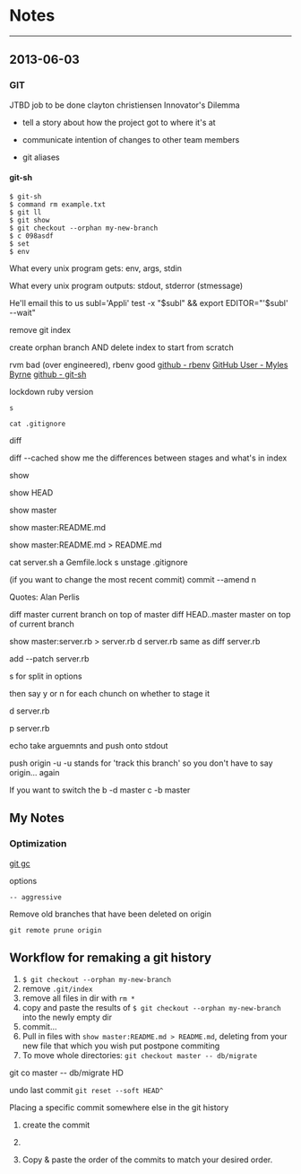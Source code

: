# Notes
---

## 2013-06-03

### GIT

  JTBD
    job to be done
    clayton christiensen
      Innovator's Dilemma

  - tell a story about how the project got to where it's at
  - communicate intention of changes to other team members

  - git aliases

#### git-sh

    $ git-sh
    $ command rm example.txt
    $ git ll
    $ git show
    $ git checkout --orphan my-new-branch
    $ c 098asdf
    $ set
    $ env

What every unix program gets: env, args, stdin

What every unix program outputs: stdout, stderror (stmessage)


He'll email this to us
subl='Appli'
test -x "$subl" && export EDITOR="'$subl' --wait"


remove git index



create orphan branch AND delete index to start from scratch

rvm bad (over engineered), rbenv good
[github - rbenv](https://github.com/sstephenson/rbenv)
[GitHub User - Myles Byrne](https://github.com/quackingduck)
[github - git-sh](https://github.com/rtomayko/git-sh)

lockdown ruby version

```s```

```cat .gitignore```

  diff

  diff --cached
    show me the differences between stages and what's in index


show

show HEAD

show master

show master:README.md

show master:README.md > README.md

cat server.sh
a Gemfile.lock
s
unstage .gitignore

(if you want to change the most recent commit)
commit --amend
  n

Quotes: Alan Perlis

diff master
  current branch on top of master
diff HEAD..master
  master on top of current branch

show master:server.rb > server.rb
d server.rb
  same as diff server.rb

add --patch server.rb

  s for split in options

  then say y or n for each chunch on whether to stage it

d server.rb

p server.rb

echo
  take arguemnts and push onto stdout

push origin -u
  -u stands for 'track this branch' so you don't have to say origin... again

If you want to switch the
b -d master
c -b master




## My Notes

### Optimization

[git gc](https://www.kernel.org/pub/software/scm/git/docs/git-gc.html)

options

```
-- aggressive
```


Remove old branches that have been deleted on origin
```
git remote prune origin
```


## Workflow for remaking a git history

1. ```$ git checkout --orphan my-new-branch```
2. remove ```.git/index```
3. remove all files in dir with ```rm *```
4. copy and paste the results of ```$ git checkout --orphan my-new-branch``` into the newly empty dir
5. commit...
6. Pull in files with ```show master:README.md > README.md```, deleting from your new file that which you wish put postpone commiting
7. To move whole directories: ```git checkout master -- db/migrate```


git co master -- db/migrate
HD

undo last commit
```git reset --soft HEAD^ ```

Placing a specific commit somewhere else in the git history
  1. create the commit
  2. ```rebase -i <future_parent_hash>
  3. Copy & paste the order of the commits to match your desired order.
